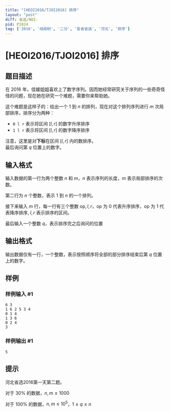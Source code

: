 ```yaml
---
title: "[HEOI2016/TJOI2016] 排序"
layout: "post"
diff: 省选/NOI-
pid: P2824
tag: ['2016', '线段树', '二分', '各省省选', '河北', '排序']
---
```

# [HEOI2016/TJOI2016] 排序
## 题目描述

在 $2016$ 年，佳媛姐姐喜欢上了数字序列。因而她经常研究关于序列的一些奇奇怪怪的问题，现在她在研究一个难题，需要你来帮助她。  

这个难题是这样子的：给出一个 $1$ 到 $n$ 的排列，现在对这个排列序列进行 $m$ 次局部排序，排序分为两种：  

- `0 l r` 表示将区间 $[l,r]$ 的数字升序排序  
- `1 l r` 表示将区间 $[l,r]$ 的数字降序排序  

注意，这里是对**下标**在区间 $[l,r]$ 内的数排序。  
最后询问第 $q$ 位置上的数字。

## 输入格式

输入数据的第一行为两个整数 $n$ 和 $m$，$n$ 表示序列的长度，$m$ 表示局部排序的次数。  

第二行为 $n$ 个整数，表示 $1$ 到 $n$ 的一个排列。  

接下来输入 $m$ 行，每一行有三个整数 $\text{op},l,r$，$\text{op}$ 为 $0$ 代表升序排序，$\text{op}$ 为 $1$ 代表降序排序, $l,r$ 表示排序的区间。  

最后输入一个整数 $q$，表示排序完之后询问的位置

## 输出格式

输出数据仅有一行，一个整数，表示按照顺序将全部的部分排序结束后第 $q$ 位置上的数字。

## 样例

### 样例输入 #1
```
6 3
1 6 2 5 3 4
0 1 4
1 3 6
0 2 4
3
```
### 样例输出 #1
```
5
```
## 提示

河北省选2016第一天第二题。

对于 $30\%$ 的数据，$n,m\leq 1000$

对于 $100\%$ 的数据，$n,m\leq 10^5$，$1\leq q\leq n$
